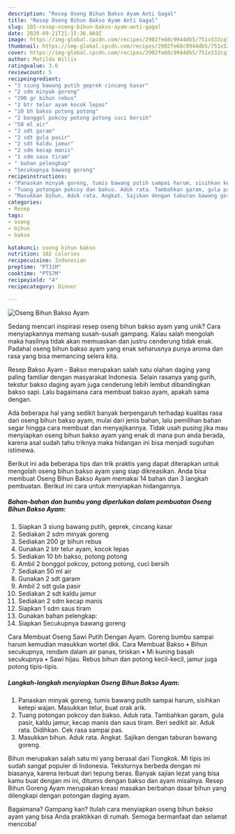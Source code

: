 ```yaml
---
description: "Resep Oseng Bihun Bakso Ayam Anti Gagal"
title: "Resep Oseng Bihun Bakso Ayam Anti Gagal"
slug: 185-resep-oseng-bihun-bakso-ayam-anti-gagal
date: 2020-09-21T21:15:36.869Z
image: https://img-global.cpcdn.com/recipes/2902fe68c9944db5/751x532cq70/oseng-bihun-bakso-ayam-foto-resep-utama.jpg
thumbnail: https://img-global.cpcdn.com/recipes/2902fe68c9944db5/751x532cq70/oseng-bihun-bakso-ayam-foto-resep-utama.jpg
cover: https://img-global.cpcdn.com/recipes/2902fe68c9944db5/751x532cq70/oseng-bihun-bakso-ayam-foto-resep-utama.jpg
author: Matilda Willis
ratingvalue: 3.6
reviewcount: 5
recipeingredient:
- "3 siung bawang putih geprek cincang kasar"
- "2 sdm minyak goreng"
- "200 gr bihun rebus"
- "2 btr telur ayam kocok lepas"
- "10 bh bakso potong potong"
- "2 bonggol pokcoy potong potong cuci bersih"
- "50 ml air"
- "2 sdt garam"
- "2 sdt gula pasir"
- "2 sdt kaldu jamur"
- "2 sdm kecap manis"
- "1 sdm saus tiram"
- " bahan pelengkap"
- "Secukupnya bawang goreng"
recipeinstructions:
- "Panaskan minyak goreng, tumis bawang putih sampai harum, sisihkan ketepi wajan. Masukkan telur, buat orak arik."
- "Tuang potongan pokcoy dan bakso. Aduk rata. Tambahkan garam, gula pasir, kaldu jamur, kecap manis dan saus tiram. Beri sedikit air. Aduk rata. Didihkan. Cek rasa sampai pas."
- "Masukkan bihun. Aduk rata. Angkat. Sajikan dengan taburan bawang goreng."
categories:
- Resep
tags:
- oseng
- bihun
- bakso

katakunci: oseng bihun bakso 
nutrition: 102 calories
recipecuisine: Indonesian
preptime: "PT31M"
cooktime: "PT57M"
recipeyield: "4"
recipecategory: Dinner

---
```



![Oseng Bihun Bakso Ayam](https://img-global.cpcdn.com/recipes/2902fe68c9944db5/751x532cq70/oseng-bihun-bakso-ayam-foto-resep-utama.jpg)

Sedang mencari inspirasi resep oseng bihun bakso ayam yang unik? Cara menyiapkannya memang susah-susah gampang. Kalau salah mengolah maka hasilnya tidak akan memuaskan dan justru cenderung tidak enak. Padahal oseng bihun bakso ayam yang enak seharusnya punya aroma dan rasa yang bisa memancing selera kita.

Resep Bakso Ayam - Bakso merupakan salah satu olahan daging yang paling familiar dengan masyarakat Indonesia. Selain rasanya yang gurih, tekstur bakso daging ayam juga cenderung lebih lembut dibandingkan bakso sapi. Lalu bagaimana cara membuat bakso ayam, apakah sama dengan.

Ada beberapa hal yang sedikit banyak berpengaruh terhadap kualitas rasa dari oseng bihun bakso ayam, mulai dari jenis bahan, lalu pemilihan bahan segar hingga cara membuat dan menyajikannya. Tidak usah pusing jika mau menyiapkan oseng bihun bakso ayam yang enak di mana pun anda berada, karena asal sudah tahu triknya maka hidangan ini bisa menjadi suguhan istimewa.


Berikut ini ada beberapa tips dan trik praktis yang dapat diterapkan untuk mengolah oseng bihun bakso ayam yang siap dikreasikan. Anda bisa membuat Oseng Bihun Bakso Ayam memakai 14 bahan dan 3 langkah pembuatan. Berikut ini cara untuk menyiapkan hidangannya.

<!--inarticleads1-->

##### Bahan-bahan dan bumbu yang diperlukan dalam pembuatan Oseng Bihun Bakso Ayam:

1. Siapkan 3 siung bawang putih, geprek, cincang kasar
1. Sediakan 2 sdm minyak goreng
1. Sediakan 200 gr bihun rebus
1. Gunakan 2 btr telur ayam, kocok lepas
1. Sediakan 10 bh bakso, potong potong
1. Ambil 2 bonggol pokcoy, potong potong, cuci bersih
1. Sediakan 50 ml air
1. Gunakan 2 sdt garam
1. Ambil 2 sdt gula pasir
1. Sediakan 2 sdt kaldu jamur
1. Sediakan 2 sdm kecap manis
1. Siapkan 1 sdm saus tiram
1. Gunakan  bahan pelengkap:
1. Siapkan Secukupnya bawang goreng


Cara Membuat Oseng Sawi Putih Dengan Ayam. Goreng bumbu sampai harum kemudian masukkan wortel dkk. Cara Membuat Bakso • Bihun secukupnya, rendam dalam air panas, tiriskan • Mi kuning basah secukupnya • Sawi hijau. Rebus bihun dan potong kecil-kecil, jamur juga potong tipis-tipis. 

<!--inarticleads2-->

##### Langkah-langkah menyiapkan Oseng Bihun Bakso Ayam:

1. Panaskan minyak goreng, tumis bawang putih sampai harum, sisihkan ketepi wajan. Masukkan telur, buat orak arik.
1. Tuang potongan pokcoy dan bakso. Aduk rata. Tambahkan garam, gula pasir, kaldu jamur, kecap manis dan saus tiram. Beri sedikit air. Aduk rata. Didihkan. Cek rasa sampai pas.
1. Masukkan bihun. Aduk rata. Angkat. Sajikan dengan taburan bawang goreng.


Bihun merupakan salah satu mi yang berasal dari Tiongkok. Mi tipis ini sudah sangat populer di Indonesia. Teksturnya berbeda dengan mi biasanya, karena terbuat dari tepung beras. Banyak sajian lezat yang bisa kamu buat dengan mi ini, ditumis dengan bakso dan ayam misalnya. Resep Bihun Goreng Ayam merupakan kreasi masakan berbahan dasar bihun yang dilengkapi dengan potongan daging ayam. 

Bagaimana? Gampang kan? Itulah cara menyiapkan oseng bihun bakso ayam yang bisa Anda praktikkan di rumah. Semoga bermanfaat dan selamat mencoba!
